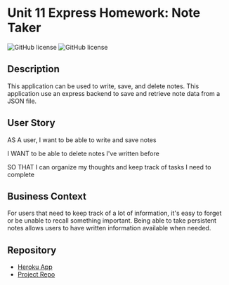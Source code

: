 # Unit 11 Express Homework: Note Taker

![GitHub license](https://img.shields.io/badge/Made%20by-%40niyati7892-orange)
![GitHub license]()


## Description

This application can be used to write, save, and delete notes. This application use an express backend to save and retrieve note data from a JSON file.



## User Story

AS A user, I want to be able to write and save notes

I WANT to be able to delete notes I've written before

SO THAT I can organize my thoughts and keep track of tasks I need to complete

## Business Context

For users that need to keep track of a lot of information, it's easy to forget or be unable to recall something important. Being able to take persistent notes allows users to have written information available when needed.

## Repository
- [Heroku App](https://intense-taiga-05635.herokuapp.com/notes)
- [Project Repo](https://github.com/niyati7892/Note-Treacker)


